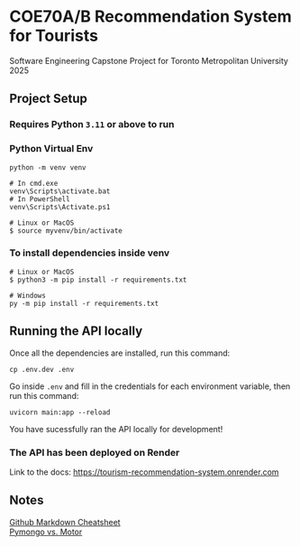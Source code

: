 # COE70A/B Recommendation System for Tourists
Software Engineering Capstone Project for Toronto Metropolitan University 2025

## Project Setup

### Requires Python `3.11` or above to run

### Python Virtual Env
``` 
python -m venv venv

# In cmd.exe
venv\Scripts\activate.bat
# In PowerShell
venv\Scripts\Activate.ps1

# Linux or MacOS
$ source myvenv/bin/activate
```

### To install dependencies inside venv
```
# Linux or MacOS
$ python3 -m pip install -r requirements.txt

# Windows
py -m pip install -r requirements.txt
```

## Running the API locally
Once all the dependencies are installed, run this command:
```
cp .env.dev .env
```
Go inside `.env` and fill in the credentials for each environment variable, then run this command:

```
uvicorn main:app --reload
```
You have sucessfully ran the API locally for development!
### The API has been deployed on Render
Link to the docs: https://tourism-recommendation-system.onrender.com

## Notes
[Github Markdown Cheatsheet](https://github.com/adam-p/markdown-here/wiki/Markdown-Cheatsheet)  
[Pymongo vs. Motor](https://gist.github.com/anand2312/840aeb3e98c3d7dbb3db8b757c1a7ace)  

